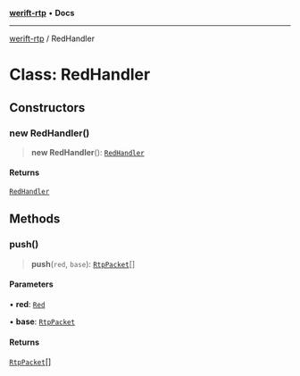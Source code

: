 [**werift-rtp**](../README.md) • **Docs**

***

[werift-rtp](../globals.md) / RedHandler

# Class: RedHandler

## Constructors

### new RedHandler()

> **new RedHandler**(): [`RedHandler`](RedHandler.md)

#### Returns

[`RedHandler`](RedHandler.md)

## Methods

### push()

> **push**(`red`, `base`): [`RtpPacket`](RtpPacket.md)[]

#### Parameters

• **red**: [`Red`](Red.md)

• **base**: [`RtpPacket`](RtpPacket.md)

#### Returns

[`RtpPacket`](RtpPacket.md)[]
